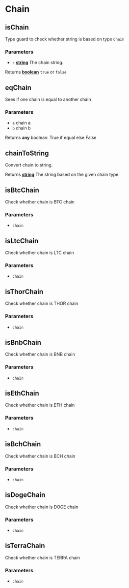 # Chain

<!-- Generated by documentation.js. Update this documentation by updating the source code. -->

## isChain

Type guard to check whether string  is based on type `Chain`

### Parameters

-   `c` **[string][1]** The chain string.

Returns **[boolean][2]** `true` or `false`

## eqChain

Sees if one chain is equal to another chain

### Parameters

-   `a`  chain a
-   `b`  chain b

Returns **any** boolean: True if equal else False

## chainToString

Convert chain to string.

Returns **[string][1]** The string based on the given chain type.

## isBtcChain

Check whether chain is BTC chain

### Parameters

-   `chain`  

## isLtcChain

Check whether chain is LTC chain

### Parameters

-   `chain`  

## isThorChain

Check whether chain is THOR chain

### Parameters

-   `chain`  

## isBnbChain

Check whether chain is BNB chain

### Parameters

-   `chain`  

## isEthChain

Check whether chain is ETH chain

### Parameters

-   `chain`  

## isBchChain

Check whether chain is BCH chain

### Parameters

-   `chain`  

## isDogeChain

Check whether chain is DOGE chain

### Parameters

-   `chain`  

## isTerraChain

Check whether chain is TERRA chain

### Parameters

-   `chain`  

[1]: https://developer.mozilla.org/docs/Web/JavaScript/Reference/Global_Objects/String

[2]: https://developer.mozilla.org/docs/Web/JavaScript/Reference/Global_Objects/Boolean
